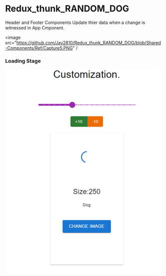 # Redux_thunk_RANDOM_DOG

Header and Footer Components Update thier data when a change is witnessed in App Cmponent.

<image src="https://github.com/Jay2810/Redux_thunk_RANDOM_DOG/blob/Shared-Components/Ref/Capture5.PNG" /
<h3>Loading Stage</h3>
<img src="https://github.com/Jay2810/Redux_thunk_RANDOM_DOG/blob/Shared-Components/Ref/Capture6.PNG" />
